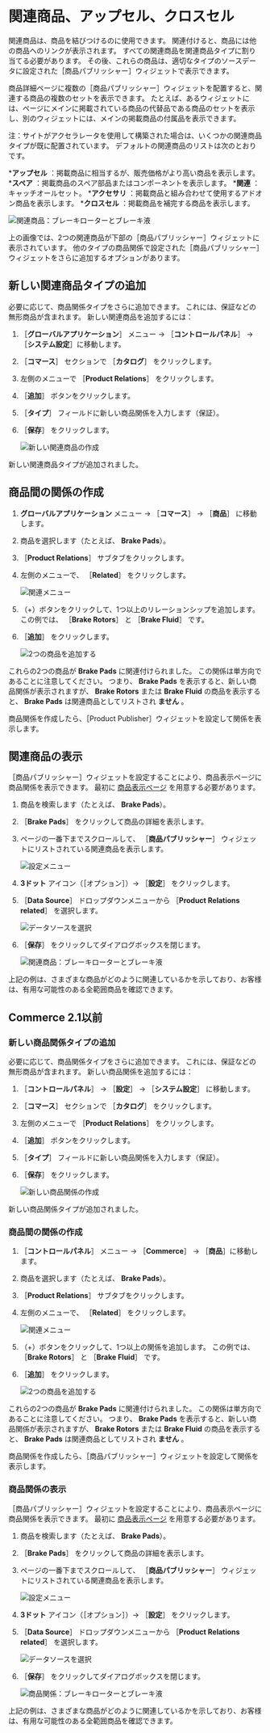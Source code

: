 # 関連商品、アップセル、クロスセル

関連商品は、商品を結びつけるのに使用できます。 関連付けると、商品には他の商品へのリンクが表示されます。 すべての関連商品を関連商品タイプに割り当てる必要があります。 その後、これらの商品は、適切なタイプのソースデータに設定された［商品パブリッシャー］ウィジェットで表示できます。

商品詳細ページに複数の［商品パブリッシャー］ウィジェットを配置すると、関連する商品の複数のセットを表示できます。 たとえば、あるウィジェットには、ページにメインに掲載されている商品の代替品である商品のセットを表示し、別のウィジェットには、メインの掲載商品の付属品を表示できます。

注：サイトがアクセラレータを使用して構築された場合は、いくつかの関連商品タイプが既に配置されています。 デフォルトの関連商品のリストは次のとおりです。

***アップセル** ：掲載商品に相当するが、販売価格がより高い商品を表示します。
***スペア** ：掲載商品のスペア部品またはコンポーネントを表示します。
***関連** ：キャッチオールセット。
***アクセサリ** ：掲載商品と組み合わせて使用するアドオン商品を表示します。
***クロスセル** ：掲載商品を補完する商品を表示します。

![関連商品：ブレーキローターとブレーキ液](./related-products-up-sells-and-cross-sells/images/05.png)

上の画像では、2つの関連商品が下部の［商品パブリッシャー］ウィジェットに表示されています。 他のタイプの商品関係で設定された［商品パブリッシャー］ウィジェットをさらに追加するオプションがあります。

## 新しい関連商品タイプの追加

必要に応じて、商品関係タイプをさらに追加できます。 これには、保証などの無形商品が含まれます。 新しい関連商品を追加するには：

1. ［**グローバルアプリケーション**］ メニュー → ［**コントロールパネル**］ → ［**システム設定**］に移動します。
1. ［**コマース**］ セクションで ［**カタログ**］ をクリックします。
1. 左側のメニューで ［**Product Relations**］ をクリックします。
1. ［**追加**］ ボタンをクリックします。
1. ［**タイプ**］ フィールドに新しい商品関係を入力します（保証）。
1. ［**保存**］ をクリックします。

    ![新しい関連商品の作成](./related-products-up-sells-and-cross-sells/images/01.png)

新しい関連商品タイプが追加されました。

## 商品間の関係の作成

1. **グローバルアプリケーション** メニュー → ［**コマース**］ → ［**商品**］ に移動します。
1. 商品を選択します（たとえば、 **Brake Pads**）。
1. ［**Product Relations**］ サブタブをクリックします。
1. 左側のメニューで、 ［**Related**］ をクリックします。

    ![関連メニュー](./related-products-up-sells-and-cross-sells/images/02.png)

1. （+）ボタンをクリックして、1つ以上のリレーションシップを追加します。 この例では、 ［**Brake Rotors**］ と ［**Brake Fluid**］ です。
1. ［**追加**］ をクリックします。

    ![2つの商品を追加する](./related-products-up-sells-and-cross-sells/images/04.png)

これらの2つの商品が **Brake Pads** に関連付けられました。 この関係は単方向であることに注意してください。 つまり、 **Brake Pads** を表示すると、新しい商品関係が表示されますが、 **Brake Rotors** または **Brake Fluid** の商品を表示すると、 **Brake Pads** は関連商品としてリストされ **ません** 。

商品関係を作成したら、［Product Publisher］ウィジェットを設定して関係を表示します。

## 関連商品の表示

［商品パブリッシャー］ウィジェットを設定することにより、商品表示ページに商品関係を表示できます。 最初に [商品表示ページ](https://help.liferay.com/hc/ja/articles/360017870292-Displaying-Product-Pages-) を用意する必要があります。

1. 商品を検索します（たとえば、 **Brake Pads**）。
1. ［**Brake Pads**］ をクリックして商品の詳細を表示します。
1. ページの一番下までスクロールして、 ［**商品パブリッシャー**］ ウィジェットにリストされている関連商品を表示します。

   ![設定メニュー](./related-products-up-sells-and-cross-sells/images/06.png)

1. **3ドット** アイコン（［オプション］）→ ［**設定**］ をクリックします。
1. ［**Data Source**］ ドロップダウンメニューから ［**Product Relations related**］ を選択します。

    ![データソースを選択](./related-products-up-sells-and-cross-sells/images/03.png)

1. ［**保存**］ をクリックしてダイアログボックスを閉じます。

    ![関連商品：ブレーキローターとブレーキ液](./related-products-up-sells-and-cross-sells/images/05.png)

上記の例は、さまざまな商品がどのように関連しているかを示しており、お客様は、有用な可能性のある全範囲商品を確認できます。

## Commerce 2.1以前

### 新しい商品関係タイプの追加

必要に応じて、商品関係タイプをさらに追加できます。 これには、保証などの無形商品が含まれます。 新しい商品関係を追加するには：

1. ［**コントロールパネル**］ → ［**設定**］ → ［**システム設定**］ に移動します。
1. ［**コマース**］ セクションで ［**カタログ**］ をクリックします。
1. 左側のメニューで ［**Product Relations**］ をクリックします。
1. ［**追加**］ ボタンをクリックします。
1. ［**タイプ**］ フィールドに新しい商品関係を入力します（保証）。
1. ［**保存**］ をクリックします。

    ![新しい商品関係の作成](./related-products-up-sells-and-cross-sells/images/01.png)

新しい商品関係タイプが追加されました。

### 商品間の関係の作成

1. ［**コントロールパネル**］ メニュー → ［**Commerce**］ → ［**商品**］に移動します。
1. 商品を選択します（たとえば、 **Brake Pads**）。
1. ［**Product Relations**］ サブタブをクリックします。
1. 左側のメニューで、 ［**Related**］ をクリックします。

    ![関連メニュー](./related-products-up-sells-and-cross-sells/images/02.png)

1. （+）ボタンをクリックして、1つ以上の関係を追加します。 この例では、 ［**Brake Rotors**］ と ［**Brake Fluid**］ です。
1. ［**追加**］ をクリックします。

    ![2つの商品を追加する](./related-products-up-sells-and-cross-sells/images/04.png)

これらの2つの商品が **Brake Pads** に関連付けられました。 この関係は単方向であることに注意してください。 つまり、 **Brake Pads** を表示すると、新しい商品関係が表示されますが、 **Brake Rotors** または **Brake Fluid** の商品を表示すると、 **Brake Pads** は関連商品としてリストされ **ません** 。

商品関係を作成したら、［商品パブリッシャー］ウィジェットを設定して関係を表示します。

### 商品関係の表示

［商品パブリッシャー］ウィジェットを設定することにより、商品表示ページに商品関係を表示できます。 最初に [商品表示ページ](https://help.liferay.com/hc/ja/articles/360017870292-Displaying-Product-Pages-) を用意する必要があります。

1. 商品を検索します（たとえば、 **Brake Pads**）。
1. ［**Brake Pads**］ をクリックして商品の詳細を表示します。
1. ページの一番下までスクロールして、 ［**商品パブリッシャー**］ ウィジェットにリストされている関連商品を表示します。

   ![設定メニュー](./related-products-up-sells-and-cross-sells/images/06.png)

1. **3ドット** アイコン（［オプション］）→ ［**設定**］ をクリックします。
1. ［**Data Source**］ ドロップダウンメニューから ［**Product Relations related**］ を選択します。

    ![データソースを選択](./related-products-up-sells-and-cross-sells/images/03.png)

1. ［**保存**］ をクリックしてダイアログボックスを閉じます。

    ![商品関係：ブレーキローターとブレーキ液](./related-products-up-sells-and-cross-sells/images/05.png)

上記の例は、さまざまな商品がどのように関連しているかを示しており、お客様は、有用な可能性のある全範囲商品を確認できます。

